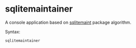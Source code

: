 # sqlitemaintainer
A console application based on [sqlitemaint](https://github.com/Kulak/sqlitemaint) package algorithm.

Syntax:

    sqlitemaintainer 
